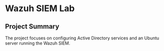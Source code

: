 # Wazuh SIEM Lab

## Project Summary

The project focuses on configuring Active Directory services and an Ubuntu server running the Wazuh SIEM.
